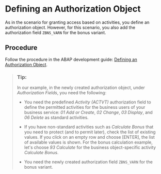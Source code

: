 <!-- loioefc372130faf412198a0f2990d97782b -->

# Defining an Authorization Object

As in the scenario for granting access based on activities, you define an authorization object. However, for this scenario, you also add the authorization field `ZBNS_VARN` for the bonus variant.



<a name="loioefc372130faf412198a0f2990d97782b__steps_vhr_ptj_vlb"/>

## Procedure

Follow the procedure in the ABAP development guide: [Defining an Authorization Object](https://help.sap.com/viewer/5371047f1273405bb46725a417f95433/Cloud/en-US/6135edd0bf75427fa932875a6e3b0378.html).

 > ### Tip:  
> In our example, in the newly created authorization object, under *Authorization Fields*, you need the following:
> 
> -   You need the predefined *Activity \(ACTVT\)* authorization field to define the permitted activities for the business users of your business service: *01 Add or Create*, *02 Change*, *03 Display*, and *06 Delete* as standard activities.
> 
> -   If you have non-standard activities such as *Calculate Bonus* that you need to protect \(and to permit later\), check the list of existing values. If you click on an empty row and choose [ENTER\], the list of available values is shown. For the bonus calculation example, let's choose *93 Calculate* for the business object-specific activity *Calculate Bonus*.
> 
> -   You need the newly created authorization field `ZBNS_VARN` for the bonus variant.

 